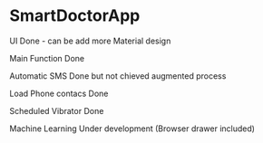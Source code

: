# SmartDoctorApp


UI Done  - can be add more Material design


Main Function Done


Automatic SMS Done but not chieved augmented process


Load Phone contacs Done 


Scheduled Vibrator Done


Machine Learning Under development (Browser drawer included)





